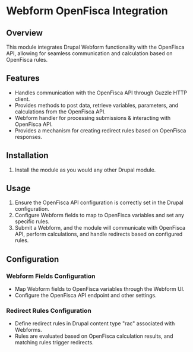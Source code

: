 # Webform OpenFisca Integration

## Overview

This module integrates Drupal Webform functionality with the OpenFisca API,
allowing for seamless communication and calculation based on OpenFisca rules.

## Features
  - Handles communication with the OpenFisca API through Guzzle HTTP client.
  - Provides methods to post data, retrieve variables, parameters,
  and calculations from the OpenFisca API.
  - Webform handler for processing submissions & interacting with OpenFisca API.
  - Provides a mechanism for creating redirect rules
  based on OpenFisca responses.

## Installation

1. Install the module as you would any other Drupal module.

## Usage

1. Ensure the OpenFisca API configuration is correctly set
in the Drupal configuration.
2. Configure Webform fields to map to OpenFisca variables
and set any specific rules.
3. Submit a Webform, and the module will communicate with OpenFisca API,
perform calculations, and handle redirects based on configured rules.

## Configuration

### Webform Fields Configuration

- Map Webform fields to OpenFisca variables through the Webform UI.
- Configure the OpenFisca API endpoint and other settings.

### Redirect Rules Configuration

- Define redirect rules in Drupal content type "rac" associated with Webforms.
- Rules are evaluated based on OpenFisca calculation results,
and matching rules trigger redirects.
